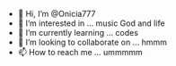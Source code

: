 - 👋 Hi, I’m @Onicia777
- 👀 I’m interested in ... music God and life
- 🌱 I’m currently learning ... codes
- 💞️ I’m looking to collaborate on ... hmmm 
- 📫 How to reach me ... ummmmm

<!---
Onicia777/Onicia777 is a ✨ special ✨ repository because its `README.md` (this file) appears on your GitHub profile.
You can click the Preview link to take a look at your changes.
--->

